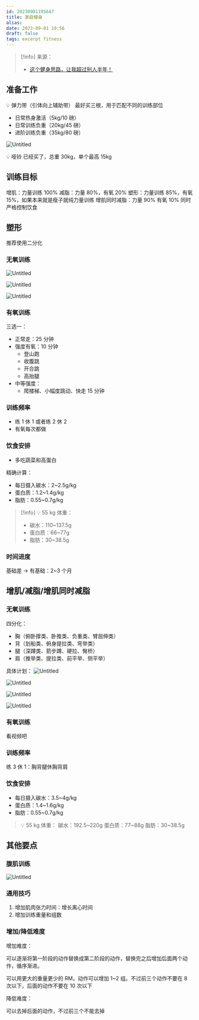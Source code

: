 ```yaml
---
id: 20230901195647
title: 家庭健身
alias: 
date: 2023-09-01 19:56
draft: false
tags: excerpt fitness
---
```


> [!info] 来源：
> -  [这个健身思路，让我超过别人半年！](https://www.bilibili.com/video/BV1ma41127TV/)


## 准备工作

💡 弹力带（引体向上辅助带）
最好买三根，用于匹配不同的训练部位

- 日常热身激活（5kg/10 磅）
- 日常训练负重（20kg/45 磅）
- 进阶训练负重（35kg/80 磅）

![Untitled](https://cdn.hcplantern.cn/img/2023/06/27/20230627-180225.png-default)

💡 哑铃
已经买了，总重 30kg，单个最高 15kg

## 训练目标
增肌：力量训练 100%
减脂：力量 80%，有氧 20%
塑形：力量训练 85%，有氧 15%，如果本来就是瘦子就纯力量训练
增肌同时减脂：力量 90% 有氧 10% 同时严格控制饮食

## 塑形
推荐使用二分化
### 无氧训练

![Untitled](https://cdn.hcplantern.cn/img/2023/06/27/20230627-180436.png-default)

![Untitled](https://cdn.hcplantern.cn/img/2023/06/27/20230627-180436-3.png-default)

![Untitled](https://cdn.hcplantern.cn/img/2023/06/27/20230627-180436-5.png-default)

### 有氧训练

三选一：

- 正常走：25 分钟
- 强度有氧：10 分钟
    - 登山跑
    - 收腹跳
    - 开合跳
    - 高抬腿
- 中等强度：
    - 爬楼梯、小幅度跳动、快走 15 分钟

### 训练频率

- 练 1 休 1 或者练 2 休 2
- 有氧每次都做

### 饮食安排

- 多吃蔬菜和高蛋白

精确计算：

- 每日摄入碳水：2~2.5g/kg
- 蛋白质：1.2~1.4g/kg
- 脂肪：0.55~0.7g/kg


> [!info] 💡 55 kg 体重：
> - 碳水：110~137.5g
> - 蛋白质：66~77g
> - 脂肪：30~38.5g


### 时间进度

基础差 → 有基础：2~3 个月

## 增肌/减脂/增肌同时减脂

### 无氧训练

四分化：

- 胸（俯卧撑类、卧推类、负重类、臂屈伸类）
- 背（划船类、俯身提拉类、弯举类）
- 腿（深蹲类、箭步蹲、硬拉、臀桥）
- 肩（推举类、提拉类、前平举、侧平举）

具体计划：
![Untitled](https://cdn.hcplantern.cn/img/2023/06/27/20230627-180436-6.png-default)

![Untitled](https://cdn.hcplantern.cn/img/2023/06/27/20230627-180436-4.png-default)

![Untitled](https://cdn.hcplantern.cn/img/2023/06/27/20230627-180436-1.png-default)

![Untitled](https://cdn.hcplantern.cn/img/2023/06/27/20230627-180436-7.png-default)
### 有氧训练

看视频吧

### 训练频率

练 3 休 1：胸背腿休胸背肩

### 饮食安排

- 每日摄入碳水：3.5~4g/kg
- 蛋白质：1.4~1.6g/kg
- 脂肪：0.55~0.7g/kg


> 💡 55 kg 体重：
> 碳水：192.5~220g
> 蛋白质：77~88g
> 脂肪：30~38.5g

## 其他要点

### 腹肌训练
![Untitled](https://cdn.hcplantern.cn/img/2023/06/27/20230627-180436-2.png-default)
### 通用技巧

1. 增加肌肉张力时间：增长离心时间
2. 增加训练重量和组数

### 增加/降低难度

增加难度：

可以逐渐将第一阶段的动作替换成第二阶段的动作，替换完之后增加后面两个动作，循序渐进。

可以用更大的重量更少的 RM，动作可以增加 1~2 组。不过前三个动作不要在 8 次以下，后面的动作不要在 10 次以下

降低难度：

可以去掉后面的动作，不过前三个不能去掉
